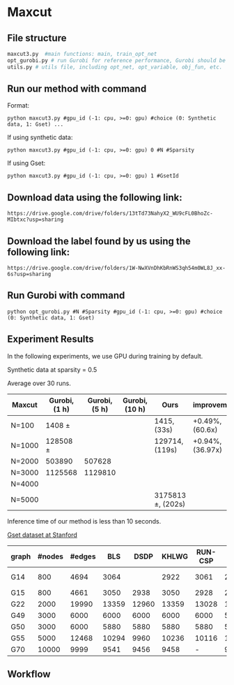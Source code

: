 # Maxcut
## File structure
```python
maxcut3.py  #main functions: main, train_opt_net
opt_gurobi.py # run Gurobi for reference performance, Gurobi should be installed and its license is required
utils.py # utils file, including opt_net, opt_variable, obj_fun, etc.
```
## Run our method with command 

Format:
```
python maxcut3.py #gpu_id (-1: cpu, >=0: gpu) #choice (0: Synthetic data, 1: Gset) ...
```

If using synthetic data:
```
python maxcut3.py #gpu_id (-1: cpu, >=0: gpu) 0 #N #Sparsity 
```

If using Gset:
```
python maxcut3.py #gpu_id (-1: cpu, >=0: gpu) 1 #GsetId
```
## Download data using the following link:

```
https://drive.google.com/drive/folders/13tTd73NahyX2_WU9cFL0BhoZc-MIbtxc?usp=sharing
```

## Download the label found by us using the following link:

```
https://drive.google.com/drive/folders/1W-NwXVnDhKbRnWS3qh54m0WL8J_xx-6s?usp=sharing
```


## Run Gurobi with command 

```
python opt_gurobi.py #N #Sparsity #gpu_id (-1: cpu, >=0: gpu) #choice (0: Synthetic data, 1: Gset)
```


## Experiment Results

In the following experiments, we use GPU during training by default. 

Synthetic data at sparsity = 0.5

Average over 30 runs.
 
|Maxcut |Gurobi, (1 h)| Gurobi, (5 h) | Gurobi, (10 h) | Ours|improvement |
|-------|------|----| ---- |---- |--|
|N=100   | 1408 $\pm$  | || 1415, (33s)  | +0.49%, (60.6x) |
|N=1000   |  128508 $\pm$  || | 129714, (119s) | +0.94%, (36.97x) |
|N=2000   | 503890   |507628 | |  | | 
|N=3000   |  1125568 | 1129810| |  | |
|N=4000   | | | |  | |
|N=5000 | |  |  | 3175813 $\pm$, (202s)| |

Inference time of our method is less than 10 seconds.


[Gset dataset at Stanford](https://web.stanford.edu/~yyye/yyye/Gset/)

| graph | #nodes| #edges | BLS | DSDP | KHLWG | RUN-CSP | PI-GNN | Gurobi (1 h) | Gurobi (5 h) | Gurobi (10 h) | Ours | improvement | 
|---|----------|----|---|-----|-----|--------|----------|------| ---| ---| ----|----|
|G14 | 800 | 4694 | 3064| | 2922 | 3061 | 2943  |3056 (24h) | ---| ---| 3003 | -1.99\%|
|G15 | 800 | 4661 | 3050 | 2938 | 3050 | 2928 | 2990  | ---| ---| | 2965 | -2.78\% | 
|G22 | 2000 | 19990 |13359 | 12960 | 13359 | 13028 | 13181  | |---| ---| 12991 |  -2.75\% | 
|G49 | 3000 | 6000 | 6000 | 6000 | 6000 | 6000 | 5918  | ---| --- | --- | 5790|  -3.50\% | 
|G50 | 3000 | 6000 | 5880 | 5880 | 5880 | 5880 | 5820  | ---| --- | --- | 5720|  -2.72\% | 
|G55 | 5000 | 12468 | 10294 | 9960 | 10236 | 10116 | 10138  | ---| --- | ---  |9830 |  -4.51\% | 
|G70 | 10000 | 9999 |9541 | 9456 | 9458 | - | 9421  | ---| --- | --- |9097 | -4.65 \% | 



## Workflow
 

